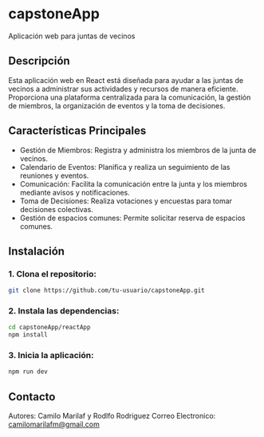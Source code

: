 # capstoneApp
Aplicación web para juntas de vecinos

## Descripción

Esta aplicación web en React está diseñada para ayudar a las juntas de vecinos a administrar sus actividades y recursos de manera eficiente. Proporciona una plataforma centralizada para la comunicación, la gestión de miembros, la organización de eventos y la toma de decisiones.

## Características Principales

- Gestión de Miembros: Registra y administra los miembros de la junta de vecinos.
- Calendario de Eventos: Planifica y realiza un seguimiento de las reuniones y eventos.
- Comunicación: Facilita la comunicación entre la junta y los miembros mediante avisos y notificaciones.
- Toma de Decisiones: Realiza votaciones y encuestas para tomar decisiones colectivas.
- Gestión de espacios comunes: Permite solicitar reserva de espacios comunes.

## Instalación

### 1. Clona el repositorio:

```bash
git clone https://github.com/tu-usuario/capstoneApp.git
```

### 2. Instala las dependencias:

```bash
cd capstoneApp/reactApp
npm install
```

### 3. Inicia la aplicación:

```bash
npm run dev
```

## Contacto

Autores: Camilo Marilaf y Rodlfo Rodriguez
Correo Electronico: camilomarilafm@gmail.com
